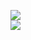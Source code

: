 [![](https://img.shields.io/badge/Made%20With-Github%20Spray-lightgrey.svg?style=for-the-badge&logo=github)](https://github.com/Annihil/github-spray#1546)  
[![](https://i.imgur.com/2DrTn0Z.gif)](https://github.com/Annihil/github-spray)